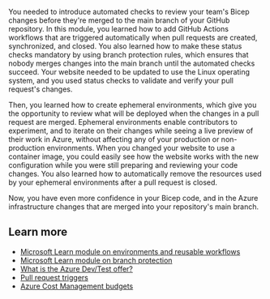 You needed to introduce automated checks to review your team's Bicep changes before they're merged to the main branch of your GitHub repository. In this module, you learned how to add GitHub Actions workflows that are triggered automatically when pull requests are created, synchronized, and closed. You also learned how to make these status checks mandatory by using branch protection rules, which ensures that nobody merges changes into the main branch until the automated checks succeed. Your website needed to be updated to use the Linux operating system, and you used status checks to validate and verify your pull request's changes.

Then, you learned how to create ephemeral environments, which give you the opportunity to review what will be deployed when the changes in a pull request are merged. Ephemeral environments enable contributors to experiment, and to iterate on their changes while seeing a live preview of their work in Azure, without affecting any of your production or non-production environments. When you changed your website to use a container image, you could easily see how the website works with the new configuration while you were still preparing and reviewing your code changes. You also learned how to automatically remove the resources used by your ephemeral environments after a pull request is closed.

Now, you have even more confidence in your Bicep code, and in the Azure infrastructure changes that are merged into your repository's main branch.

## Learn more

- [Microsoft Learn module on environments and reusable workflows](/learn/modules/manage-multiple-environments-using-bicep-github-actions/3-handle-similarities-between-environments-using-reusable-workflows)
- [Microsoft Learn module on branch protection](/learn/modules/review-azure-infrastructure-changes-using-bicep-pull-requests/2-understand-branching)
- [What is the Azure Dev/Test offer?](/azure/devtest/offer/overview-what-is-devtest-offer-visual-studio)
- [Pull request triggers](https://docs.github.com/actions/using-workflows/events-that-trigger-workflows#pull_request)
- [Azure Cost Management budgets](/azure/cost-management-billing/costs/tutorial-acm-create-budgets)
